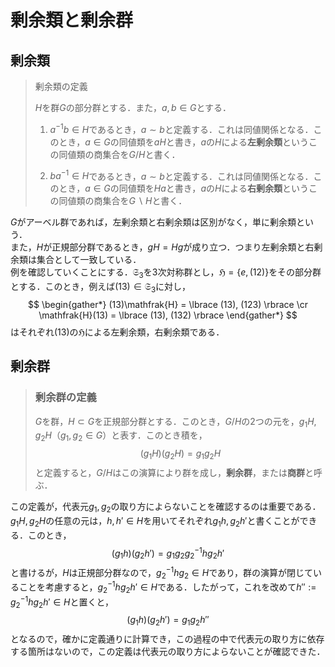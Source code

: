# 剰余類と剰余群

## 剰余類

> 剰余類の定義
>
> $H$を群$G$の部分群とする．また，$a,b ∈ G$とする．
>
> 1. $a^{-1}b ∈ H$であるとき，$a ∼ b$と定義する．これは同値関係となる．このとき，$a ∈ G$の同値類を$aH$と書き，$a$の$H$による**左剰余類**というこの同値類の商集合を$G/H$と書く．
>
>2. $ba^{-1} ∈ H$であるとき，$a ∼ b$と定義する．これは同値関係となる．このとき，$a ∈ G$の同値類を$Ha$と書き，$a$の$H$による**右剰余類**というこの同値類の商集合を$G\backslash H$と書く．

$G$がアーベル群であれば，左剰余類と右剰余類は区別がなく，単に剰余類という．
<br>
また，$H$が正規部分群であるとき，$gH=Hg$が成り立つ．つまり左剰余類と右剰余類は集合として一致している．
<br>
例を確認していくことにする．$\mathfrak{S}_3$を3次対称群とし，$\mathfrak{H}=\lbrace e, (12)\rbrace$をその部分群とする．このとき，例えば$(13) ∈ \mathfrak{S}_3$に対し，
$$
\begin{gather*}
    (13)\mathfrak{H} = \lbrace (13), (123) \rbrace \cr
    \mathfrak{H}(13) = \lbrace (13), (132) \rbrace
\end{gather*}
$$
はそれぞれ$(13)$の$\mathfrak{H}$による左剰余類，右剰余類である．

## 剰余群

> ### 剰余群の定義
>
> $G$を群，$H ⊂ G$を正規部分群とする．このとき，$G/H$の2つの元を，$g_1H,g_2H$（$g_1,g_2 ∈ G$）と表す．このとき積を，
> $$
> \begin{equation*}
>   (g_1H)(g_2H) = g_1g_2H
> \end{equation*}
> $$
> と定義すると，$G/H$はこの演算により群を成し，**剰余群**，または**商群**と呼ぶ．

この定義が，代表元$g_1,g_2$の取り方によらないことを確認するのは重要である．$g_1H,g_2H$の任意の元は，$h,h' ∈ H$を用いてそれぞれ$g_1h,g_2h'$と書くことができる．このとき，
$$
\begin{equation*}
    (g_1h)(g_2h') = g_1g_2g_2^{-1}hg_2h'
\end{equation*}
$$
と書けるが，$H$は正規部分群なので，$g_2^{-1}hg_2 ∈ H$であり，群の演算が閉じていることを考慮すると，$g_2^{-1}hg_2h' ∈ H$である．したがって，これを改めて$h'' := g_2^{-1}hg_2h' ∈ H$と置くと，
$$
\begin{equation*}
    (g_1h)(g_2h') = g_1g_2h''
\end{equation*}
$$
となるので，確かに定義通りに計算でき，この過程の中で代表元の取り方に依存する箇所はないので，この定義は代表元の取り方によらないことが確認できた．
